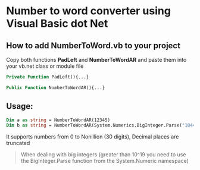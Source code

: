 # Number to word converter using Visual Basic dot Net

## How to add NumberToWord.vb to your project

Copy both functions **PadLeft** and **NumberToWordAR** and paste them into your vb.net class or module file
```vb
Private Function PadLeft(){...}

Public Function NumberToWordAR(){...}
```

## Usage:

```vb
Dim a as string = NumberToWordAR(12345)
Dim b as string = NumberToWordAR(System.Numerics.BigInteger.Parse("1844674407370777955161777776665777")) ' Big integer
```

It supports numbers from 0 to Nonillion (30 digits), Decimal places are truncated

> When dealing with big integers (greater than 10^19 you need to use the BigInteger.Parse function from the System.Numeric namespace)